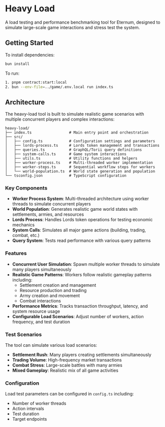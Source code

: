 # Heavy Load

A load testing and performance benchmarking tool for Eternum, designed to simulate large-scale game interactions and
stress test the system.

## Getting Started

To install dependencies:

```bash
bun install
```

To run:

```bash
1. pnpm contract:start:local
2. bun --env-file=../game/.env.local run index.ts
```

## Architecture

The heavy-load tool is built to simulate realistic game scenarios with multiple concurrent players and complex
interactions:

```
heavy-load/
├── index.ts                 # Main entry point and orchestration
├── src/
│   ├── config.ts            # Configuration settings and parameters
│   ├── lords-process.ts     # Lords token management and transactions
│   ├── queries.ts           # GraphQL/Torii query definitions
│   ├── system-calls.ts      # Game system interactions
│   ├── utils.ts             # Utility functions and helpers
│   ├── worker-process.ts    # Multi-threaded worker implementation
│   ├── worker-steps.ts      # Sequential workflow steps for workers
│   └── world-population.ts  # World state generation and population
└── tsconfig.json            # TypeScript configuration
```

### Key Components

- **Worker Process System**: Multi-threaded architecture using worker threads to simulate concurrent players
- **World Population**: Generates realistic game world states with settlements, armies, and resources
- **Lords Process**: Handles Lords token operations for testing economic mechanics
- **System Calls**: Simulates all major game actions (building, trading, combat, etc.)
- **Query System**: Tests read performance with various query patterns

### Features

- **Concurrent User Simulation**: Spawn multiple worker threads to simulate many players simultaneously
- **Realistic Game Patterns**: Workers follow realistic gameplay patterns including:
  - Settlement creation and management
  - Resource production and trading
  - Army creation and movement
  - Combat interactions
- **Performance Metrics**: Tracks transaction throughput, latency, and system resource usage
- **Configurable Load Scenarios**: Adjust number of workers, action frequency, and test duration

### Test Scenarios

The tool can simulate various load scenarios:

- **Settlement Rush**: Many players creating settlements simultaneously
- **Trading Volume**: High-frequency market transactions
- **Combat Stress**: Large-scale battles with many armies
- **Mixed Gameplay**: Realistic mix of all game activities

### Configuration

Load test parameters can be configured in `config.ts` including:

- Number of worker threads
- Action intervals
- Test duration
- Target endpoints

